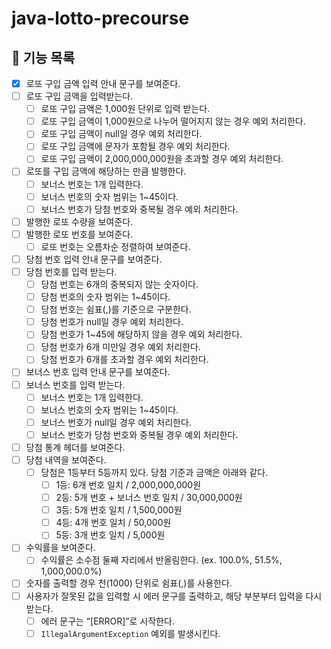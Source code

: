 # java-lotto-precourse

## 🎱 기능 목록

- [X] 로또 구입 금액 입력 안내 문구를 보여준다.
- [ ] 로또 구입 금액을 입력받는다.
    - [ ] 로또 구입 금액은 1,000원 단위로 입력 받는다.
    - [ ] 로또 구입 금액이 1,000원으로 나누어 떨어지지 않는 경우 예외 처리한다.
    - [ ] 로또 구입 금액이 null일 경우 예외 처리한다.
    - [ ] 로또 구입 금액에 문자가 포함될 경우 예외 처리한다.
    - [ ] 로또 구입 금액이 2,000,000,000원을 초과할 경우 예외 처리한다.
- [ ] 로또를 구입 금액에 해당하는 만큼 발행한다.
    - [ ] 보너스 번호는 1개 입력한다.
    - [ ] 보너스 번호의 숫자 범위는 1~45이다.
    - [ ] 보너스 번호가 당첨 번호와 중복될 경우 예외 처리한다.
- [ ] 발행한 로또 수량을 보여준다.
- [ ] 발행한 로또 번호를 보여준다.
    - [ ] 로또 번호는 오름차순 정렬하여 보여준다.
- [ ] 당첨 번호 입력 안내 문구를 보여준다.
- [ ] 당첨 번호를 입력 받는다.
    - [ ] 당첨 번호는 6개의 중복되지 않는 숫자이다.
    - [ ] 당첨 번호의 숫자 범위는 1~45이다.
    - [ ] 당첨 번호는 쉼표(,)를 기준으로 구분한다.
    - [ ] 당첨 번호가 null일 경우 예외 처리한다.
    - [ ] 당첨 번호가 1~45에 해당하지 않을 경우 예외 처리한다.
    - [ ] 당첨 번호가 6개 미만일 경우 예외 처리한다.
    - [ ] 당첨 번호가 6개를 초과할 경우 예외 처리한다.
- [ ] 보너스 번호 입력 안내 문구를 보여준다.
- [ ] 보너스 번호를 입력 받는다.
    - [ ] 보너스 번호는 1개 입력한다.
    - [ ] 보너스 번호의 숫자 범위는 1~45이다.
    - [ ] 보너스 번호가 null일 경우 예외 처리한다.
    - [ ] 보너스 번호가 당첨 번호와 중복될 경우 예외 처리한다.
- [ ] 당첨 통계 헤더를 보여준다.
- [ ] 당첨 내역을 보여준다.
    - [ ] 당첨은 1등부터 5등까지 있다. 당첨 기준과 금액은 아래와 같다.
        - [ ] 1등: 6개 번호 일치 / 2,000,000,000원
        - [ ] 2등: 5개 번호 + 보너스 번호 일치 / 30,000,000원
        - [ ] 3등: 5개 번호 일치 / 1,500,000원
        - [ ] 4등: 4개 번호 일치 / 50,000원
        - [ ] 5등: 3개 번호 일치 / 5,000원
- [ ] 수익률을 보여준다.
    - [ ] 수익률은 소수점 둘째 자리에서 반올림한다. (ex. 100.0%, 51.5%, 1,000,000.0%)
- [ ] 숫자를 출력할 경우 천(1000) 단위로 쉼표(,)를 사용한다.
- [ ] 사용자가 잘못된 값을 입력할 시 에러 문구를 출력하고, 해당 부분부터 입력을 다시 받는다.
    - [ ] 에러 문구는 “[ERROR]”로 시작한다.
    - [ ] `IllegalArgumentException` 예외를 발생시킨다.
